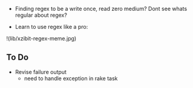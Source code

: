   * Finding regex to be a write once, read zero medium? Dont see whats regular about regex?

  * Learn to use regex like a pro:

  !(lib/xzibit-regex-meme.jpg)

To Do
-----
  * Revise failure output
    * need to handle exception in rake task 